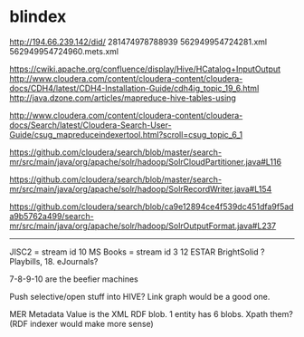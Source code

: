 blindex
=======

http://194.66.239.142/did/
281474978788939
562949954724281.xml
562949954724960.mets.xml

https://cwiki.apache.org/confluence/display/Hive/HCatalog+InputOutput
http://www.cloudera.com/content/cloudera-content/cloudera-docs/CDH4/latest/CDH4-Installation-Guide/cdh4ig_topic_19_6.html
http://java.dzone.com/articles/mapreduce-hive-tables-using


http://www.cloudera.com/content/cloudera-content/cloudera-docs/Search/latest/Cloudera-Search-User-Guide/csug_mapreduceindexertool.html?scroll=csug_topic_6_1

https://github.com/cloudera/search/blob/master/search-mr/src/main/java/org/apache/solr/hadoop/SolrCloudPartitioner.java#L116

https://github.com/cloudera/search/blob/master/search-mr/src/main/java/org/apache/solr/hadoop/SolrRecordWriter.java#L154

https://github.com/cloudera/search/blob/ca9e12894ce4f539dc451dfa9f5ada9b5762a499/search-mr/src/main/java/org/apache/solr/hadoop/SolrOutputFormat.java#L237


---

JISC2 = stream id 10
MS Books = stream id 3
12 ESTAR
BrightSolid ?
Playbills, 18.
eJournals?

7-8-9-10 are the beefier machines

Push selective/open stuff into HIVE? Link graph would be a good one.

MER Metadata Value is the XML RDF blob.
1 entity has 6 blobs.
Xpath them? (RDF indexer would make more sense)
